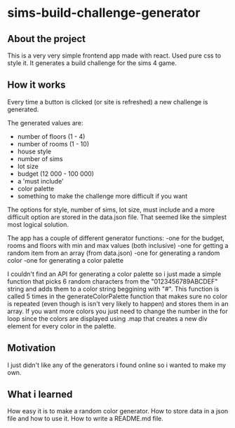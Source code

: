 # sims-build-challenge-generator

## About the project
This is a very very simple frontend app made with react. Used pure css to style it.
It generates a build challenge for the sims 4 game.

## How it works
Every time a button is clicked (or site is refreshed) a new challenge is generated.

The generated values are: 
- number of floors (1 - 4)
- number of rooms (1 - 10)
- house style
- number of sims
- lot size
- budget (12 000 - 100 000) 
- a 'must include' 
- color palette
- something to make the challenge more difficult if you want

The options for style, number of sims, lot size, must include and a more difficult option are stored in the data.json file. 
That seemed like the simplest most logical solution.

The app has a couple of different generator functions:
-one for the budget, rooms and floors with min and max values (both inclusive)
-one for getting a random item from an array (from data.json)
-one for generating a random color
-one for generating a color palette

I couldn't find an API for generating a color palette so i just made a simple function that picks 6 random characters from the "0123456789ABCDEF" string and adds them to a color string beggining with "#".
This function is called 5 times in the generateColorPalette function that makes sure no color is repeated (even though is isn't very likely to happen) and stores them in an array. If you want more colors you just need to change the number in the for loop since the colors are displayed using .map that creates a new div element for every color in the palette.

## Motivation
I just didn't like any of the generators i found online so i wanted to make my own.

## What i learned
How easy it is to make a random color generator.
How to store data in a json file and how to use it.
How to write a README.md file.
